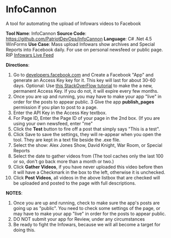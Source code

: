 # InfoCannon

A tool for automating the upload of Infowars videos to Facebook

**Tool Name**: InfoCannon
**Source Code**: https://github.com/PatriotDevOps/InfoCannon
**Language**: C# .Net 4.5 WinForms
**Use Case**: Mass upload Infowars show archives and Special Reports into Facebook daily. For use on personal newsfeed or public page.  RIP [Infowars Live Feed](https://facebook.com/infowarslivefeed)

**Directions**:
1. Go to [developers.facebook.com](https://developers.facebook.com) and Create a Facebook "App" and generate an Access Key key for it. This key will last for about 30-60 days. Optional: Use [this StackOverFlow tutorial](https://stackoverflow.com/questions/17197970/facebook-permanent-page-access-token) to make the a new, permanent Access Key. If you do not, it will expire every few months.
2. Once you are up and running, you may have to make your app "live" in order for the posts to appear public.
3 Give the app **publish_pages** permission if you plan to post to a page.
4. Enter the API Key in the Access Key textbox.
5. For Page ID, Enter the Page ID of your page in the 2nd box. (If you are using your own newsfeed, enter "me"
6. Click the **Test** button to fire off a post that simply says "This is a test".
7. Click Save to save the settings, they will re-appear  when you open the tool. They are kept in a text file beside the .exe file.
8.  Select the show: Alex Jones Show, David Knight, War Room, or Special Reports
9. Select the date to gather videos from (The tool caches only the last 100 or so, don't go back more than a month or two.)
10. Click **Gather Videos**, if you have never uploaded this video before then it will have a Checkmark in the box to the left, otherwise it is unchecked.
11. Click **Post Videos**, all videos in the above listbox that are checked will be uploaded and posted to the page with full descriptions.

**NOTES**:
1. Once you are up and running, check to make sure the app's posts are going up as "public". You need to check some settings of the page, or may have to make your app "live" in order for the posts to appear public.
2. DO NOT submit your app for Review, under any circumstances
3. Be ready to fight the Infowars, because we will all become a target for doing this.
